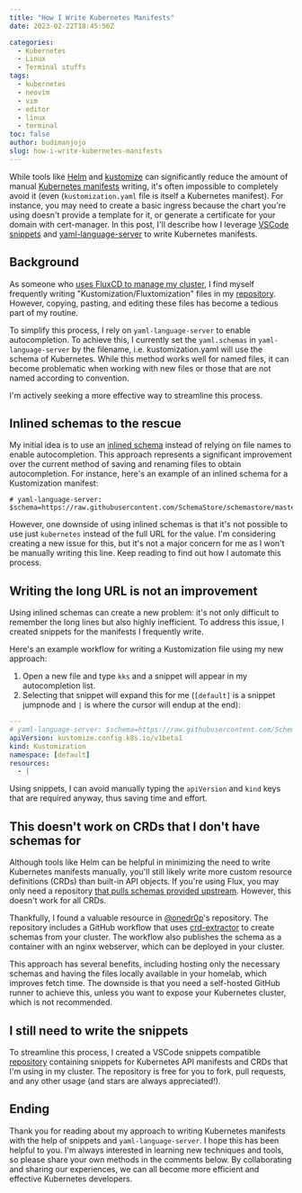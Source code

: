 ```yaml
---
title: "How I Write Kubernetes Manifests"
date: 2023-02-22T18:45:56Z

categories:
  - Kubernetes
  - Linux
  - Terminal stuffs
tags:
  - kubernetes
  - neovim
  - vim
  - editor
  - linux
  - terminal
toc: false
author: budimanjojo
slug: how-i-write-kubernetes-manifests
---
```


While tools like [Helm](https://helm.sh) and [kustomize](https://kustomize.io) can significantly reduce the amount of manual [Kubernetes manifests](https://medium.com/@sujithabdulrahim/understanding-the-kubernetes-manifest-e96d680f2a11) writing, it's often impossible to completely avoid it (even (`kustomization.yaml` file is itself a Kubernetes manifest).
For instance, you may need to create a basic ingress because the chart you're using doesn't provide a template for it, or generate a certificate for your domain with cert-manager.
In this post, I'll describe how I leverage [VSCode snippets](https://code.visualstudio.com/docs/editor/userdefinedsnippets) and [yaml-language-server](https://github.com/redhat-developer/yaml-language-server) to write Kubernetes manifests.
<!--more-->

## Background

As someone who [uses FluxCD to manage my cluster](https://budimanjojo.com/2021/10/20/manage-kubernetes-manifests-using-flux/), I find myself frequently writing "Kustomization/Fluxtomization" files in my [repository](https://github.com/budimanjojo/home-cluster).
However, copying, pasting, and editing these files has become a tedious part of my routine.

To simplify this process, I rely on `yaml-language-server` to enable autocompletion.
To achieve this, I currently set the `yaml.schemas` in `yaml-language-server` by the filename, i.e. kustomization.yaml will use the schema of Kubernetes.
While this method works well for named files, it can become problematic when working with new files or those that are not named according to convention.

I'm actively seeking a more effective way to streamline this process.

## Inlined schemas to the rescue

My initial idea is to use an [inlined schema](https://github.com/redhat-developer/yaml-language-server#using-inlined-schema) instead of relying on file names to enable autocompletion.
This approach represents a significant improvement over the current method of saving and renaming files to obtain autocompletion.
For instance, here's an example of an inlined schema for a Kustomization manifest:

```
# yaml-language-server: $schema=https://raw.githubusercontent.com/SchemaStore/schemastore/master/src/schemas/json/kustomization.json
```

However, one downside of using inlined schemas is that it's not possible to use just `kubernetes` instead of the full URL for the value.
I'm considering creating a new issue for this, but it's not a major concern for me as I won't be manually writing this line.
Keep reading to find out how I automate this process.

## Writing the long URL is not an improvement

Using inlined schemas can create a new problem: it's not only difficult to remember the long lines but also highly inefficient.
To address this issue, I created snippets for the manifests I frequently write.

Here's an example workflow for writing a Kustomization file using my new approach:

1. Open a new file and type `kks` and a snippet will appear in my autocompletion list.
2. Selecting that snippet will expand this for me (`[default]` is a snippet jumpnode and `|` is where the cursor will endup at the end):
```yaml
---
# yaml-language-server: $schema=https://raw.githubusercontent.com/SchemaStore/schemastore/master/src/schemas/json/kustomization.json
apiVersion: kustomize.config.k8s.io/v1beta1
kind: Kustomization
namespace: [default]
resources:
  - |
```

Using snippets, I can avoid manually typing the `apiVersion` and `kind` keys that are required anyway, thus saving time and effort.

## This doesn't work on CRDs that I don't have schemas for

Although tools like Helm can be helpful in minimizing the need to write Kubernetes manifests manually, you'll still likely write more custom resource definitions (CRDs) than built-in API objects.
If you're using Flux, you may only need a repository [that pulls schemas provided upstream](https://github.com/JJGadgets/flux2-schemas).
However, this doesn't work for all CRDs.

Thankfully, I found a valuable resource in [@onedr0p](https://github.com/onedr0p/home-ops)'s repository.
The repository includes a GitHub workflow that uses [crd-extractor](https://github.com/datreeio/CRDs-catalog) to create schemas from your cluster.
The workflow also publishes the schema as a container with an nginx webserver, which can be deployed in your cluster.

This approach has several benefits, including hosting only the necessary schemas and having the files locally available in your homelab, which improves fetch time.
The downside is that you need a self-hosted GitHub runner to achieve this, unless you want to expose your Kubernetes cluster, which is not recommended.

## I still need to write the snippets

To streamline this process, I created a VSCode snippets compatible [repository](https://github.com/budimanjojo/k8s-snippets) containing snippets for Kubernetes API manifests and CRDs that I'm using in my cluster.
The repository is free for you to fork, pull requests, and any other usage (and stars are always appreciated!).

## Ending

Thank you for reading about my approach to writing Kubernetes manifests with the help of snippets and `yaml-language-server`.
I hope this has been helpful to you.
I'm always interested in learning new techniques and tools, so please share your own methods in the comments below.
By collaborating and sharing our experiences, we can all become more efficient and effective Kubernetes developers.
